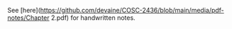 See [here](https://github.com/devaine/COSC-2436/blob/main/media/pdf-notes/Chapter 2.pdf) for handwritten notes.

